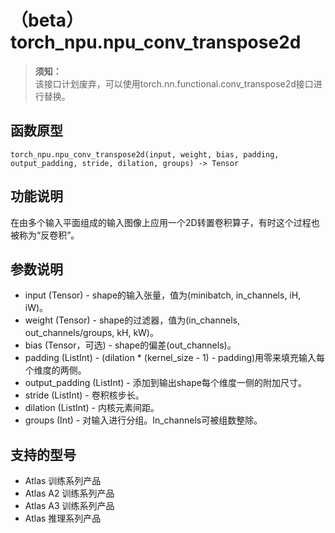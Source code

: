 # （beta）torch_npu.npu_conv_transpose2d

>**须知：**<br>
>该接口计划废弃，可以使用torch.nn.functional.conv_transpose2d接口进行替换。

## 函数原型

```
torch_npu.npu_conv_transpose2d(input, weight, bias, padding, output_padding, stride, dilation, groups) -> Tensor
```

## 功能说明

在由多个输入平面组成的输入图像上应用一个2D转置卷积算子，有时这个过程也被称为“反卷积”。

## 参数说明

- input (Tensor) - shape的输入张量，值为(minibatch, in_channels, iH, iW)。
- weight (Tensor) - shape的过滤器，值为(in_channels, out_channels/groups, kH, kW)。
- bias (Tensor，可选) - shape的偏差(out_channels)。
- padding (ListInt) - (dilation \* (kernel_size - 1) - padding)用零来填充输入每个维度的两侧。
- output_padding (ListInt) - 添加到输出shape每个维度一侧的附加尺寸。
- stride (ListInt) - 卷积核步长。
- dilation (ListInt) - 内核元素间距。
- groups (Int) - 对输入进行分组。In_channels可被组数整除。

## 支持的型号

- <term>Atlas 训练系列产品</term>
- <term>Atlas A2 训练系列产品</term>
- <term>Atlas A3 训练系列产品</term>
- <term>Atlas 推理系列产品</term>

